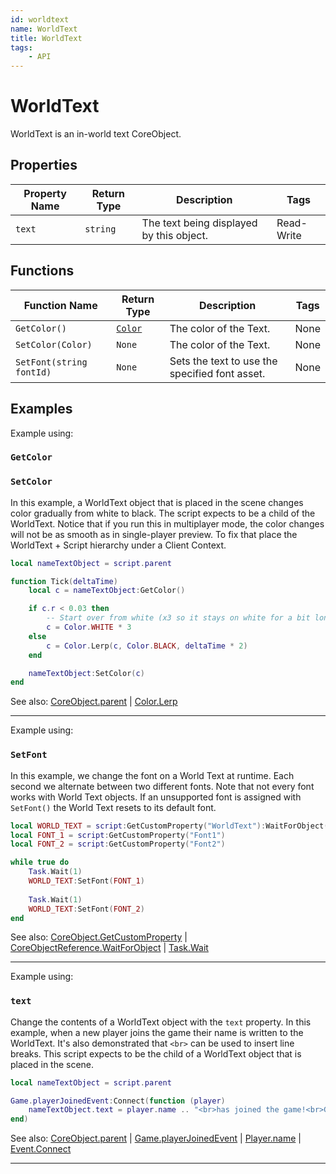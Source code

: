 ```yaml
---
id: worldtext
name: WorldText
title: WorldText
tags:
    - API
---
```


# WorldText

WorldText is an in-world text CoreObject.

## Properties

| Property Name | Return Type | Description | Tags |
| -------- | ----------- | ----------- | ---- |
| `text` | `string` | The text being displayed by this object. | Read-Write |

## Functions

| Function Name | Return Type | Description | Tags |
| -------- | ----------- | ----------- | ---- |
| `GetColor()` | [`Color`](color.md) | The color of the Text. | None |
| `SetColor(Color)` | `None` | The color of the Text. | None |
| `SetFont(string fontId)` | `None` | Sets the text to use the specified font asset. | None |

## Examples

Example using:

### `GetColor`

### `SetColor`

In this example, a WorldText object that is placed in the scene changes color gradually from white to black. The script expects to be a child of the WorldText. Notice that if you run this in multiplayer mode, the color changes will not be as smooth as in single-player preview. To fix that place the WorldText + Script hierarchy under a Client Context.

```lua
local nameTextObject = script.parent

function Tick(deltaTime)
    local c = nameTextObject:GetColor()

    if c.r < 0.03 then
        -- Start over from white (x3 so it stays on white for a bit longer)
        c = Color.WHITE * 3
    else
        c = Color.Lerp(c, Color.BLACK, deltaTime * 2)
    end

    nameTextObject:SetColor(c)
end
```

See also: [CoreObject.parent](coreobject.md) | [Color.Lerp](color.md)

---

Example using:

### `SetFont`

In this example, we change the font on a World Text at runtime. Each second we alternate between two different fonts. Note that not every font works with World Text objects. If an unsupported font is assigned with `SetFont()` the World Text resets to its default font.

```lua
local WORLD_TEXT = script:GetCustomProperty("WorldText"):WaitForObject()
local FONT_1 = script:GetCustomProperty("Font1")
local FONT_2 = script:GetCustomProperty("Font2")

while true do
    Task.Wait(1)
    WORLD_TEXT:SetFont(FONT_1)
    
    Task.Wait(1)
    WORLD_TEXT:SetFont(FONT_2)
end
```

See also: [CoreObject.GetCustomProperty](coreobject.md) | [CoreObjectReference.WaitForObject](coreobjectreference.md) | [Task.Wait](task.md)

---

Example using:

### `text`

Change the contents of a WorldText object with the `text` property. In this example, when a new player joins the game their name is written to the WorldText. It's also demonstrated that `<br>` can be used to insert line breaks. This script expects to be the child of a WorldText object that is placed in the scene.

```lua
local nameTextObject = script.parent

Game.playerJoinedEvent:Connect(function (player)
    nameTextObject.text = player.name .. "<br>has joined the game!<br>GLHF!"
end)
```

See also: [CoreObject.parent](coreobject.md) | [Game.playerJoinedEvent](game.md) | [Player.name](player.md) | [Event.Connect](event.md)

---
